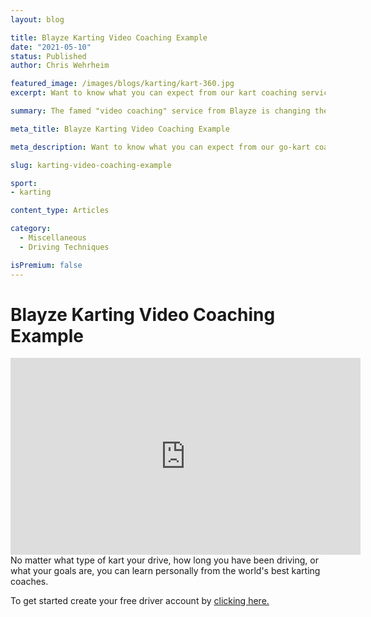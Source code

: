 ```yaml
---
layout: blog

title: Blayze Karting Video Coaching Example
date: "2021-05-10"
status: Published
author: Chris Wehrheim

featured_image: /images/blogs/karting/kart-360.jpg
excerpt: Want to know what you can expect from our kart coaching services?  Here is a real coaching session from our of our fantastic coaches, Chris Wehrheim!

summary: The famed "video coaching" service from Blayze is changing the game in professional coaching within motorsports.  Check out how you can increase the value of your go-pro or similar camera by receiving personalized coaching here.

meta_title: Blayze Karting Video Coaching Example

meta_description: Want to know what you can expect from our go-kart coaching services?  Here is a real coaching session from our of our fantastic karting coaches, Chris Wehrheim!

slug: karting-video-coaching-example

sport:
- karting

content_type: Articles

category:
  - Miscellaneous
  - Driving Techniques

isPremium: false
---
```


# Blayze Karting Video Coaching Example

<iframe title="Blog iFrame" id="videoIframe" width="560" height="315" src="https://www.youtube.com/embed/-kl3N8iR7b4" frameborder="0" allow="accelerometer; autoplay; encrypted-media; gyroscope; picture-in-picture" allowfullscreen></iframe>
No matter what type of kart your drive, how long you have been driving, or what your goals are, you can learn personally from the world's best karting coaches.

To get started create your free driver account by [clicking here.](https://app.blayze.io/registration/new)





